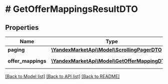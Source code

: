 # # GetOfferMappingsResultDTO

## Properties

Name | Type | Description | Notes
------------ | ------------- | ------------- | -------------
**paging** | [**\YandexMarketApi\Model\ScrollingPagerDTO**](ScrollingPagerDTO.md) |  | [optional]
**offer_mappings** | [**\YandexMarketApi\Model\GetOfferMappingDTO[]**](GetOfferMappingDTO.md) | Информация о товарах. | [optional]

[[Back to Model list]](../../README.md#models) [[Back to API list]](../../README.md#endpoints) [[Back to README]](../../README.md)
